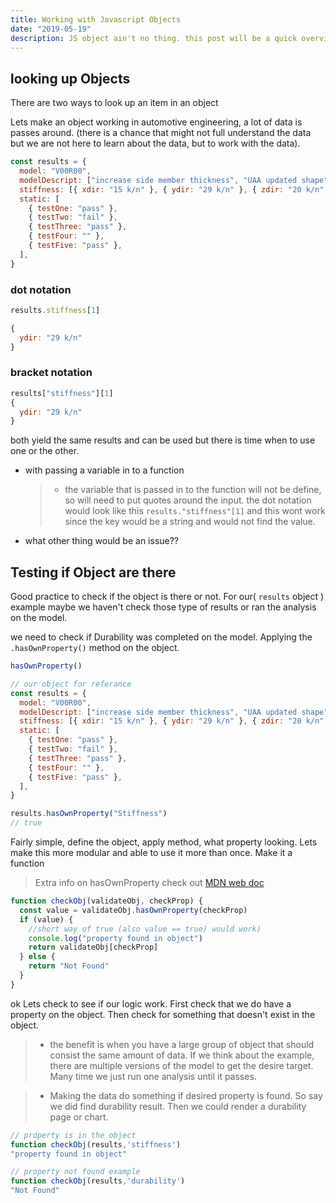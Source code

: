 ```yaml
---
title: Working with Javascript Objects
date: "2019-05-19"
description: JS object ain't no thing. this post will be a quick overview of how to work with javascript object. Basicity the parse of a json file
---
```


## looking up Objects

There are two ways to look up an item in an object

Lets make an object working in automotive engineering, a lot of data is passes around. (there is a chance that might not full understand the data but we are not here to learn about the data, but to work with the data).

```javascript
const results = {
  model: "V00R00",
  modelDescript: ["increase side member thickness", "UAA updated shape"],
  stiffness: [{ xdir: "15 k/n" }, { ydir: "29 k/n" }, { zdir: "20 k/n" }],
  static: [
    { testOne: "pass" },
    { testTwo: "fail" },
    { testThree: "pass" },
    { testFour: "" },
    { testFive: "pass" },
  ],
}
```

### dot notation

```javascript
results.stiffness[1]

{
  ydir: "29 k/n"
}
```

### bracket notation

```javascript
results["stiffness"][1]
{
  ydir: "29 k/n"
}
```

both yield the same results and can be used but there is time when to use one or the other.

- with passing a variable in to a function

  > - the variable that is passed in to the function will not be define, so will need to put quotes around the input. the dot notation would look like this `results."stiffness"[1]` and this wont work since the key would be a string and would not find the value.

- what other thing would be an issue??

## Testing if Object are there

Good practice to check if the object is there or not. For our( `results` object ) example maybe we haven't check those type of results or ran the analysis on the model.

we need to check if Durability was completed on the model. Applying the `.hasOwnProperty()` method on the object.

```javascript
hasOwnProperty()

// our object for referance
const results = {
  model: "V00R00",
  modelDescript: ["increase side member thickness", "UAA updated shape"],
  stiffness: [{ xdir: "15 k/n" }, { ydir: "29 k/n" }, { zdir: "20 k/n" }],
  static: [
    { testOne: "pass" },
    { testTwo: "fail" },
    { testThree: "pass" },
    { testFour: "" },
    { testFive: "pass" },
  ],
}

results.hasOwnProperty("Stiffness")
// true
```

Fairly simple, define the object, apply method, what property looking. Lets make this more modular and able to use it more than once. Make it a function

> Extra info on hasOwnProperty check out [MDN web doc](https://developer.mozilla.org/en-US/docs/Web/JavaScript/Reference/Global_Objects/Object/hasOwnProperty)

```javascript
function checkObj(validateObj, checkProp) {
  const value = validateObj.hasOwnProperty(checkProp)
  if (value) {
    //short way of true (also value == true) would work)
    console.log("property found in object")
    return validateObj[checkProp]
  } else {
    return "Not Found"
  }
}
```

ok Lets check to see if our logic work. First check that we do have a property on the object. Then check for something that doesn't exist in the object.

> - the benefit is when you have a large group of object that should consist the same amount of data. If we think about the example, there are multiple versions of the model to get the desire target. Many time we just run one analysis until it passes.

> - Making the data do something if desired property is found. So say we did find durability result. Then we could render a durability page or chart.

```javascript
// property is in the object
function checkObj(results,'stiffness')
"property found in object"

// property not found example
function checkObj(results,'durability')
"Not Found"
```
